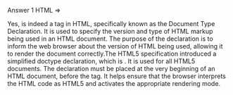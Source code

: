 Answer 1 HTML => 

 Yes, <!DOCTYPE html> is indeed a tag in HTML, specifically known as the Document Type Declaration. It is used to specify the version and type of HTML markup being used in an HTML document. The purpose of the <!DOCTYPE html> declaration is to inform the web browser about the version of HTML being used, allowing it to render the document correctly.The HTML5 specification introduced a simplified doctype declaration, which is <!DOCTYPE html>. It is used for all HTML5 documents. The declaration must be placed at the very beginning of an HTML document, before the <html> tag. It helps ensure that the browser interprets the HTML code as HTML5 and activates the appropriate rendering mode.
